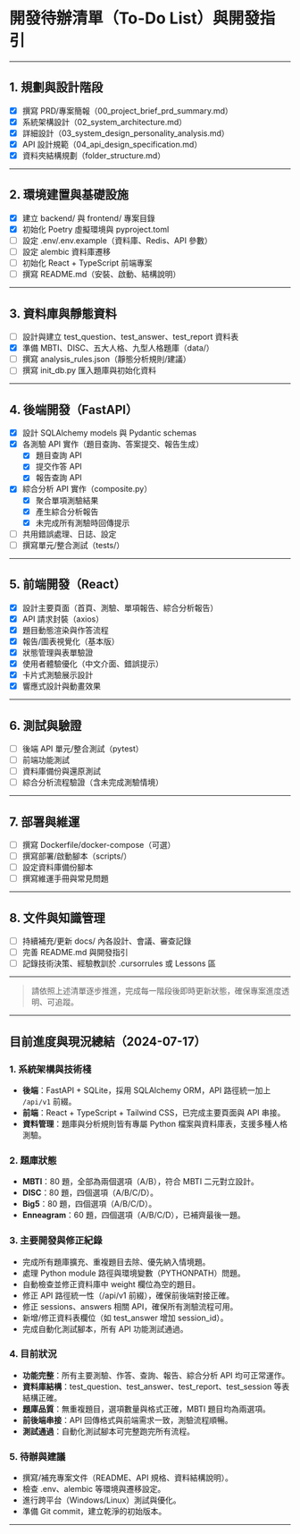 # 開發待辦清單（To-Do List）與開發指引

---

## 1. 規劃與設計階段
- [x] 撰寫 PRD/專案簡報（00_project_brief_prd_summary.md）
- [x] 系統架構設計（02_system_architecture.md）
- [x] 詳細設計（03_system_design_personality_analysis.md）
- [x] API 設計規範（04_api_design_specification.md）
- [x] 資料夾結構規劃（folder_structure.md）

---

## 2. 環境建置與基礎設施
- [x] 建立 backend/ 與 frontend/ 專案目錄
- [x] 初始化 Poetry 虛擬環境與 pyproject.toml
- [ ] 設定 .env/.env.example（資料庫、Redis、API 參數）
- [ ] 設定 alembic 資料庫遷移
- [ ] 初始化 React + TypeScript 前端專案
- [ ] 撰寫 README.md（安裝、啟動、結構說明）

---

## 3. 資料庫與靜態資料
- [ ] 設計與建立 test_question、test_answer、test_report 資料表
- [x] 準備 MBTI、DISC、五大人格、九型人格題庫（data/）
- [ ] 撰寫 analysis_rules.json（靜態分析規則/建議）
- [ ] 撰寫 init_db.py 匯入題庫與初始化資料

---

## 4. 後端開發（FastAPI）
- [x] 設計 SQLAlchemy models 與 Pydantic schemas
- [x] 各測驗 API 實作（題目查詢、答案提交、報告生成）
  - [x] 題目查詢 API
  - [x] 提交作答 API
  - [x] 報告查詢 API
- [x] 綜合分析 API 實作（composite.py）
  - [x] 聚合單項測驗結果
  - [x] 產生綜合分析報告
  - [x] 未完成所有測驗時回傳提示
- [ ] 共用錯誤處理、日誌、設定
- [ ] 撰寫單元/整合測試（tests/）

---

## 5. 前端開發（React）
- [x] 設計主要頁面（首頁、測驗、單項報告、綜合分析報告）
- [x] API 請求封裝（axios）
- [x] 題目動態渲染與作答流程
- [x] 報告/圖表視覺化（基本版）
- [x] 狀態管理與表單驗證
- [x] 使用者體驗優化（中文介面、錯誤提示）
- [x] 卡片式測驗展示設計
- [x] 響應式設計與動畫效果

---

## 6. 測試與驗證
- [ ] 後端 API 單元/整合測試（pytest）
- [ ] 前端功能測試
- [ ] 資料庫備份與還原測試
- [ ] 綜合分析流程驗證（含未完成測驗情境）

---

## 7. 部署與維運
- [ ] 撰寫 Dockerfile/docker-compose（可選）
- [ ] 撰寫部署/啟動腳本（scripts/）
- [ ] 設定資料庫備份腳本
- [ ] 撰寫維運手冊與常見問題

---

## 8. 文件與知識管理
- [ ] 持續補充/更新 docs/ 內各設計、會議、審查記錄
- [ ] 完善 README.md 與開發指引
- [ ] 記錄技術決策、經驗教訓於 .cursorrules 或 Lessons 區

---

> 請依照上述清單逐步推進，完成每一階段後即時更新狀態，確保專案進度透明、可追蹤。 

---

## 目前進度與現況總結（2024-07-17）

### 1. 系統架構與技術棧
- **後端**：FastAPI + SQLite，採用 SQLAlchemy ORM，API 路徑統一加上 `/api/v1` 前綴。
- **前端**：React + TypeScript + Tailwind CSS，已完成主要頁面與 API 串接。
- **資料管理**：題庫與分析規則皆有專屬 Python 檔案與資料庫表，支援多種人格測驗。

### 2. 題庫狀態
- **MBTI**：80 題，全部為兩個選項（A/B），符合 MBTI 二元對立設計。
- **DISC**：80 題，四個選項（A/B/C/D）。
- **Big5**：80 題，四個選項（A/B/C/D）。
- **Enneagram**：60 題，四個選項（A/B/C/D），已補齊最後一題。

### 3. 主要開發與修正紀錄
- 完成所有題庫擴充、重複題目去除、優先納入情境題。
- 處理 Python module 路徑與環境變數（PYTHONPATH）問題。
- 自動檢查並修正資料庫中 weight 欄位為空的題目。
- 修正 API 路徑統一性（/api/v1 前綴），確保前後端對接正確。
- 修正 sessions、answers 相關 API，確保所有測驗流程可用。
- 新增/修正資料表欄位（如 test_answer 增加 session_id）。
- 完成自動化測試腳本，所有 API 功能測試通過。

### 4. 目前狀況
- **功能完整**：所有主要測驗、作答、查詢、報告、綜合分析 API 均可正常運作。
- **資料庫結構**：test_question、test_answer、test_report、test_session 等表結構正確。
- **題庫品質**：無重複題目，選項數量與格式正確，MBTI 題目均為兩選項。
- **前後端串接**：API 回傳格式與前端需求一致，測驗流程順暢。
- **測試通過**：自動化測試腳本可完整跑完所有流程。

### 5. 待辦與建議
- 撰寫/補充專案文件（README、API 規格、資料結構說明）。
- 檢查 .env、alembic 等環境與遷移設定。
- 進行跨平台（Windows/Linux）測試與優化。
- 準備 Git commit，建立乾淨的初始版本。

--- 
